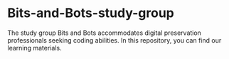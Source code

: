 # Bits-and-Bots-study-group
The study group Bits and Bots accommodates digital preservation professionals seeking coding abilities. In this repository, you can find our learning materials.
